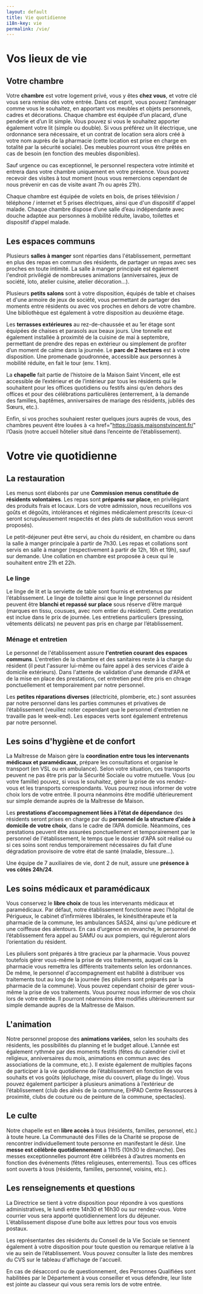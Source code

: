 ```yaml
---
layout: default
title: Vie quotidienne
i18n-key: vie
permalink: /vie/
---
```


# Vos lieux de vie

## Votre chambre

Votre **chambre** est votre logement privé, vous y êtes **chez vous**, et votre clé vous sera remise dès votre entrée. Dans cet esprit, vous pouvez l’aménager comme vous le souhaitez, en apportant vos meubles et objets personnels, cadres et décorations. Chaque chambre est équipée d’un placard, d’une penderie et d’un lit simple. Vous pouvez si vous le souhaitez apporter également votre lit (simple ou double). Si vous préférez un lit électrique, une ordonnance sera nécessaire, et un contrat de location sera alors créé à votre nom auprès de la pharmacie (cette location est prise en charge en totalité par la sécurité sociale). Des meubles pourront vous être prêtés en cas de besoin (en fonction des meubles disponibles).

<!-- photo exemple d'une chambre aménagée-->

Sauf urgence ou cas exceptionnel, le personnel respectera votre intimité et entrera dans votre chambre uniquement en votre présence. Vous pouvez recevoir des visites à tout moment (nous vous remercions cependant de nous prévenir en cas de visite avant 7h ou après 21h).  

Chaque chambre est équipée de volets en bois, de prises télévision / téléphone / internet et 5 prises électriques, ainsi que d'un dispositif d'appel malade. Chaque chambre dispose d’une salle d’eau indépendante avec douche adaptée aux personnes à mobilité réduite, lavabo, toilettes et dispositif d’appel malade.

## Les espaces communs

Plusieurs **salles à manger** sont réparties dans l'établissement, permettant en plus des repas en commun des résidents, de partager un repas avec ses proches en toute intimité. La salle à manger principale est également l'endroit privilégié de nombreuses animations (anniversaires, jeux de société, loto, atelier cuisine, atelier décoration...).  

<!-- photo d'une des salles à manger ?-->

Plusieurs **petits salons** sont à votre disposition, équipés de table et chaises et d'une armoire de jeux de société, vous permettant de partager des moments entre résidents ou avec vos proches en dehors de votre chambre. Une bibliothèque est également à votre disposition au deuxième étage. 

<!-- photo d'un salon ?-->

Les **terrasses extérieures** au rez-de-chaussée et au 1er étage sont équipées de chaises et parasols aux beaux jours. Une tonnelle est également installée à proximité de la cuisine de mai à septembre, permettant de prendre des repas en extérieur ou simplement de profiter d’un moment de calme dans la journée. Le **parc de 2 hectares** est à votre disposition. Une promenade goudronnée, accessible aux personnes à mobilité réduite, en fait le tour (env. 1 km).

<!-- photo du parc-->

La **chapelle** fait partie de l’histoire de la Maison Saint Vincent, elle est accessible de l’extérieur et de l’intérieur par tous les résidents qui le souhaitent pour les offices quotidiens ou festifs ainsi qu’en dehors des offices et pour des célébrations particulières (enterrement, à la demande des familles, baptêmes, anniversaires de mariage des résidents, jubilés des Sœurs, etc.).

<!-- photo de la chapelle-->

Enfin, si vos proches souhaient rester quelques jours auprès de vous, des chambres peuvent être louées à <a href="https://oasis.maisonstvincent.fr/" l’Oasis</a> (notre accueil hôtelier situé dans l’enceinte de l’établissement).

<!-- photo d'une chambre à l'Oasis-->

# Votre vie quotidienne

## La restauration

Les menus sont élaborés par une **Commission menus constituée de résidents volontaires**. Les repas sont **préparés sur place**, en privilégiant des produits frais et locaux. Lors de votre admission, nous recueillons vos goûts et dégoûts, intolérances et régimes médicalement prescrits (ceux-ci seront scrupuleusement respectés et des plats de substitution vous seront proposés). 

Le petit-déjeuner peut être servi, au choix du résident, en chambre ou dans la salle à manger principale à partir de 7h30. Les repas et collations sont servis en salle à manger (respectivement à partir de 12h, 16h et 19h), sauf sur demande. Une collation en chambre est proposée à ceux qui le souhaitent entre 21h et 22h.

### Le linge

Le linge de lit et la serviette de table sont fournis et entretenus par l’établissement. Le linge de toilette ainsi que le linge personnel du résident peuvent être **blanchi et repassé sur place** sous réserve d’être marqué (marques en tissu, cousues, avec nom entier du résident). Cette prestation est inclue dans le prix de journée. Les entretiens particuliers (pressing, vêtements délicats) ne peuvent pas pris en charge par l’établissement.

### Ménage et entretien

Le personnel de l'établissement assure **l'entretien courant des espaces communs**. L'entretien de la chambre et des sanitaires reste à la charge du résident (il peut l'assurer lui-même ou faire appel à des services d'aide à domicile extérieurs). Dans l'attente de validation d'une demande d'APA et de la mise en place des prestations, cet entretien peut être pris en chrage ponctuellement et temporairement par notre personnel. 

Les **petites réparations diverses** (électricité, plomberie, etc.) sont assurées par notre personnel dans les parties communes et privatives de l’établissement (veuillez noter cependant que le personnel d'entretien ne travaille pas le week-end). Les espaces verts sont également entretenus par notre personnel.

## Les soins d'hygiène et de confort

La Maîtresse de Maison gère la **coordination entre tous les intervenants médicaux et paramédicaux**, prépare les consultations et organise le transport (en VSL ou en ambulance). Selon votre situation, ces transports peuvent ne pas être pris par la Sécurité Sociale ou votre mutuelle. Vous (ou votre famille) pouvez, si vous le souhaitez, gérer la prise de vos rendez-vous et les transports correspondants. Vous pourrez nous informer de votre choix lors de votre entrée. Il pourra néanmoins être modifié ultérieurement sur simple demande auprès de la Maîtresse de Maison. 

Les **prestations d’accompagnement liées à l’état de dépendance** des résidents seront prises en charge par du **personnel de la structure d’aide à domicile de votre choix**, dans le cadre de l’APA domicile. Néanmoins, ces prestations peuvent être assurées ponctuellement et temporairement par le personnel de l'établissement, le temps que le dossier d'APA soit réalisé ou si ces soins sont rendus temporairement nécessaires du fait d’une dégradation provisoire de votre état de santé (maladie, blessure…).

Une équipe de 7 auxiliaires de vie, dont 2 de nuit, assure une **présence à vos côtés 24h/24**.

## Les soins médicaux et paramédicaux

Vous conservez le **libre choix** de tous les intervenants médicaux et paramédicaux. Par défaut, notre établissement fonctionne avec l’hôpital de Périgueux, le cabinet d’infirmières libérales, le kinésithérapeute et la pharmacie de la commune, les ambulances SAS24, ainsi qu'une pédicure et une coiffeuse des alentours. En cas d’urgence en revanche, le personnel de l’établissement fera appel au SAMU ou aux pompiers, qui réguleront alors l’orientation du résident.

Les piluliers sont préparés à titre gracieux par la pharmacie. Vous pouvez toutefois gérer vous-même la prise de vos traitements, auquel cas la pharmacie vous remettra les différents traitements selon les ordonnances. De même, le personnel d'accompagnement est habilité à distribuer vos traitements tout au long de la journée (les piluliers sont préparés par la pharmacie de la commune). Vous pouvez cependant choisir de gérer vous-même la prise de vos traitements. Vous pourrez nous informer de vos choix lors de votre entrée. Il pourront néanmoins être modifiés ultérieurement sur simple demande auprès de la Maîtresse de Maison. 

## L'animation

Notre personnel propose des **animations variées**, selon les souhaits des résidents, les possibilités du planning et le budget alloué. L’année est également rythmée par des moments festifs (fêtes du calendrier civil et religieux, anniversaires du mois, animations en commun avec des associations de la commune, etc.). Il existe également de multiples façons de participer à la vie quotidienne de l’établissement en fonction de vos souhaits et vos goûts (épluchage, mise du couvert, pliage du linge). Vous pouvez également participer à plusieurs animations à l’extérieur de l’établissement (club des aînés de la commune, EHPAD Centre Ressources à proximité, clubs de couture ou de peinture de la commune, spectacles).

## Le culte

Notre chapelle est en **libre accès** à tous (résidents, familles, personnel, etc.) à toute heure. La Communauté des Filles de la Charité se propose de rencontrer individuellement toute personne en manifestant le désir. Une **messe est célébrée quotidiennement** à 11h15 (10h30 le dimanche). Des messes exceptionnelles pourront être célébrées à d’autres moments en fonction des événements (fêtes religieuses, enterrements). Tous ces offices sont ouverts à tous (résidents, familles, personnel, voisins, etc.).

## Les renseignements et questions

La Directrice se tient à votre disposition pour répondre à vos questions administratives, le lundi entre 14h30 et 16h30 ou sur rendez-vous. Votre courrier vous sera apporté quotidiennement lors du déjeuner. L’établissement dispose d’une boîte aux lettres pour tous vos envois postaux.

Les représentantes des résidents du Conseil de la Vie Sociale se tiennent également à votre disposition pour toute question ou remarque relative à la vie au sein de l’établissement. Vous pouvez consulter la liste des membres du CVS sur le tableau d'affichage de l'accueil. 

En cas de désaccord ou de questionnement, des Personnes Qualifiées sont habilitées par le Département à vous conseiller et vous défendre, leur liste est jointe au classeur qui vous sera remis lors de votre entrée.
